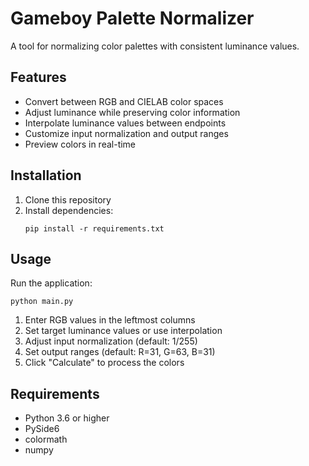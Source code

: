 # Gameboy Palette Normalizer

A tool for normalizing color palettes with consistent luminance values.

## Features

- Convert between RGB and CIELAB color spaces
- Adjust luminance while preserving color information
- Interpolate luminance values between endpoints
- Customize input normalization and output ranges
- Preview colors in real-time

## Installation

1. Clone this repository
2. Install dependencies:
   ```
   pip install -r requirements.txt
   ```

## Usage

Run the application:
```
python main.py
```

1. Enter RGB values in the leftmost columns
2. Set target luminance values or use interpolation
3. Adjust input normalization (default: 1/255)
4. Set output ranges (default: R=31, G=63, B=31)
5. Click "Calculate" to process the colors

## Requirements

- Python 3.6 or higher
- PySide6
- colormath
- numpy
